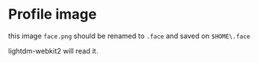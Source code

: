 # Profile image

this image `face.png` should be renamed to `.face` and saved on `$HOME\.face`

lightdm-webkit2 will read it.
